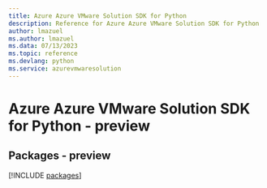 ```yaml
---
title: Azure Azure VMware Solution SDK for Python
description: Reference for Azure Azure VMware Solution SDK for Python
author: lmazuel
ms.author: lmazuel
ms.data: 07/13/2023
ms.topic: reference
ms.devlang: python
ms.service: azurevmwaresolution
---
```

# Azure Azure VMware Solution SDK for Python - preview
## Packages - preview
[!INCLUDE [packages](azure-vmware-solution-index.md)]